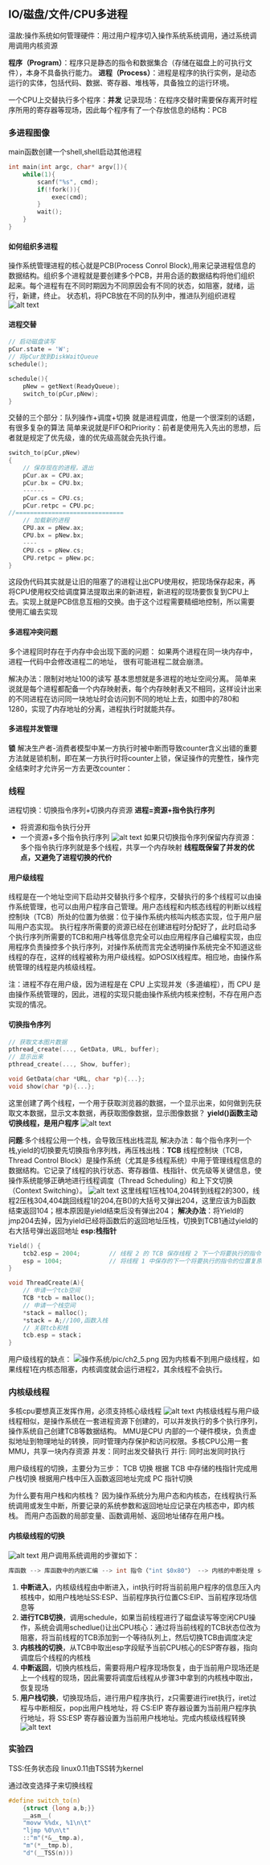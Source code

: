 ## IO/磁盘/文件/CPU多进程
温故:操作系统如何管理硬件：用过用户程序切入操作系统系统调用，通过系统调用调用内核资源

**程序（Program）**：程序只是静态的指令和数据集合（存储在磁盘上的可执行文件），本身不具备执行能力。
**进程（Process）**：进程是程序的执行实例，是动态运行的实体，包括代码、数据、寄存器、堆栈等，具备独立的运行环境。

一个CPU上交替执行多个程序：**并发**
记录现场：在程序交替时需要保存离开时程序所用的寄存器等现场，因此每个程序有了一个存放信息的结构：PCB

### 多进程图像
main函数创建一个shell,shell启动其他进程
```c
int main(int argc, char* argv[]){
    while(1){
        scanf("%s", cmd);
        if(!fork()){
            exec(cmd);
        }
        wait();
    }
}
```
#### 如何组织多进程
操作系统管理进程的核心就是PCB(Process Conrol Block),用来记录进程信息的数据结构。组织多个进程就是要创建多个PCB，并用合适的数据结构将他们组织起来。每个进程有在不同时期因为不同原因会有不同的状态，如阻塞，就绪，运行，新建，终止。
状态机，将PCB放在不同的队列中，推进队列组织进程
![alt text](pic/ch2_1.png)
#### 进程交替
```c
// 启动磁盘读写
pCur.state = 'W';
// 将pCur放到DiskWaitQueue
schedule();

schedule(){
    pNew = getNext(ReadyQueue);
    switch_to(pCur,pNew);
}
```
交替的三个部分：队列操作+调度+切换
就是进程调度，他是一个很深刻的话题，有很多复杂的算法
简单来说就是FIFO和Priority：前者是使用先入先出的思想，后者就是规定了优先级，谁的优先级高就会先执行谁。
```c
switch_to(pCur,pNew)
{
    // 保存现在的进程，退出
	pCur.ax = CPU.ax;
	pCur.bx = CPU.bx;
	------
	pCur.cs = CPU.cs;
	pCur.retpc = CPU.pc;
//==============================
    // 加载新的进程
	CPU.ax = pNew.ax;
	CPU.bx = pNew.bx;
	----
	CPU.cs = pNew.cs;
	CPU.retpc = pNew.pc;
}
```
这段伪代码其实就是让旧的阻塞了的进程让出CPU使用权，把现场保存起来，再将CPU使用权交给调度算法提取出来的新进程，新进程的现场要恢复到CPU上去。实现上就是PCB信息互相的交换。由于这个过程需要精细地控制，所以需要使用汇编去实现
#### 多进程冲突问题
多个进程同时存在于内存中会出现下面的问题：
如果两个进程在同一块内存中，进程一代码中会修改进程二的地址，
很有可能进程二就会崩溃。

解决办法：限制对地址100的读写
基本思想就是多进程的地址空间分离。
简单来说就是每个进程都配备一个内存映射表，每个内存映射表又不相同，这样设计出来的不同进程在访问同一块地址时会访问到不同的地址上去，如图中的780和1280，实现了内存地址的分离，进程执行时就能共存。
#### 多进程并发管理
**锁**
解决生产者-消费者模型中某一方执行时被中断而导致counter含义出错的重要方法就是锁机制，即在某一方执行时将counter上锁，保证操作的完整性，操作完全结束时才允许另一方去更改counter：

### 线程
进程切换：切换指令序列+切换内存资源
**进程=资源+指令执行序列**
* 将资源和指令执行分开
* 一个资源+多个指令执行序列
![alt text](pic/ch2_2.png)
如果只切换指令序列保留内存资源：
多个指令执行序列就是多个线程，共享一个内存映射
**线程既保留了并发的优点，又避免了进程切换的代价**

#### 用户级线程
线程是在一个地址空间下启动并交替执行多个程序，交替执行的多个线程可以由操作系统管理，也可以由用户程序自己管理。用户态线程和内核态线程的判断以线程控制块（TCB）所处的位置为依据：位于操作系统内核叫内核态实现，位于用户层叫用户态实现。
执行程序所需要的资源已经在创建进程时分配好了，此时启动多个执行序列所需要的TCB和用户栈等信息完全可以由应用程序自己编程实现，由应用程序负责操控多个执行序列，对操作系统而言完全透明操作系统完全不知道这些线程的存在，这样的线程被称为用户级线程。如POSIX线程库。相应地，由操作系统管理的线程是内核级线程。

注：进程不存在用户级，因为进程是在 CPU 上实现并发（多道编程），而 CPU 是由操作系统管理的，因此，进程的实现只能由操作系统内核来控制，不存在用户态实现的情况。
#### 切换指令序列
```c
// 获取文本图片数据
pthread_create(..., GetData, URL, buffer);
// 显示出来
pthread_create(..., Show, buffer);

void GetData(char *URL, char *p){...};
void show(char *p){...};
```
这里创建了两个线程，一个用于获取浏览器的数据，一个显示出来，如何做到先获取文本数据，显示文本数据，再获取图像数据，显示图像数据？
**yield()函数主动切换线程，是用户程序**
![alt text](pic/ch2_3.png)

**问题**:多个线程公用一个栈，会导致压栈出栈混乱
解决办法：每个指令序列一个栈,yield的切换要先切换指令序列栈，再压栈出栈：**TCB**
线程控制块（TCB，Thread Control Block）是操作系统（尤其是多线程系统）中用于管理线程信息的数据结构。它记录了线程的执行状态、寄存器值、栈指针、优先级等关键信息，使操作系统能够正确地进行线程调度（Thread Scheduling）和上下文切换（Context Switching）。
![alt text](pic/ch2_4.png)
这里线程1压栈104,204转到线程2的300，线程2压栈304,404跳回线程1的204,在B()的大括号又弹出204，这里应该为B函数结束返回104；根本原因是yield结束后没有弹出204；
**解决办法**：将Yield的jmp204去掉，因为yield已经将函数后的返回地址压栈，切换到TCB1通过yield的右大括号弹出返回地址
**esp:栈指针**
```c
Yield() {
    tcb2.esp = 2004;        // 线程 2 的 TCB 保存线程 2 下一个将要执行的指令的位置
    esp = 1004;             // 将线程 1 中保存的下一个将要执行的指令的位置复原到 CPU 的 esp 寄存器中
}
```
```c
void ThreadCreate(A){
    // 申请一个tcb空间
    TCB *tcb = malloc();
    // 申请一个栈空间
    *stack = malloc();
    *stack = A;//100,函数入栈
    // 关联tcb和栈
    tcb.esp = stack；
}
```
用户级线程的缺点：
![操作系统/pic/ch2_5.png](pic/ch2_5.png)
因为内核看不到用户级线程，如果线程1在内核态阻塞，内核调度就会运行进程2，其余线程不会执行。

### 内核级线程
多核cpu要想真正发挥作用，必须支持核心级线程
![alt text](pic/ch2_6.png)
内核级线程与用户级线程相似，是操作系统在一套进程资源下创建的，可以并发执行的多个执行序列，操作系统自己创建TCB等数据结构。
MMU是CPU 内部的一个硬件模块，负责虚拟地址到物理地址的转换，同时管理内存保护和访问权限。多核CPU公用一套MMU，共享一块内存资源
并发：同时出发交替执行
并行: 同时出发同时执行

用户级线程的切换，主要分为三步：
TCB 切换
根据 TCB 中存储的栈指针完成用户栈切换
根据用户栈中压入函数返回地址完成 PC 指针切换

为什么要有用户栈和内核栈？
因为操作系统分为用户态和内核态，在线程执行系统调用或发生中断，所要记录的系统参数和返回地址应记录在内核态中，即内核栈。
而用户态函数的局部变量、函数调用帧、返回地址储存在用户栈。

#### 内核级线程的切换
![alt text](pic/ch2_7.png)
用户调用系统调用的步骤如下：
```c
库函数 --> 库函数中的内嵌汇编 --> int 指令（"int $0x80"） --> 内核的中断处理 set_system_gate(0x80,&system_call) --> system_call --> sys_call_table
```
1. **中断进入**，内核级线程由中断进入，int执行时将当前前用户程序的信息压入内核栈中，如用户栈地址SS:ESP、当前程序执行位置CS:EIP、当前程序现场信息等
2. **进行TCB切换**，调用schedule，如果当前线程进行了磁盘读写等空闲CPU操作，系统会调用schedlue()让出CPU核心：通过将当前线程的TCB状态位改为阻塞，将当前线程的TCB添加到一个等待队列上，然后切换TCB由调度决定
3. **内核栈的切换**，从TCB中取出esp字段赋予当前CPU核心的ESP寄存器，指向调度后个线程的内核栈
4. **中断返回**，切换内核栈后，需要将用户程序现场恢复，由于当前用户现场还是上一个线程的现场，因此需要将调度后线程从步骤3中拿到的内核栈中取出，恢复现场
5. **用户栈切换**，切换现场后，进行用户程序执行，z只需要进行iret执行，iret过程与中断相反，pop出用户栈地址，将 CS:EIP 寄存器设置为当前用户程序执行地址，将 SS:ESP 寄存器设置为当前用户栈地址。完成内核级线程转换
![alt text](pic/ch2_8.png)

### 实验四
TSS:任务状态段
linux0.11由TSS转为kernel

通过改变选择子来切换线程
```c
#define switch_to(n)
    {struct {long a,b;}}
    __asm__(
    "movw %%dx, %1\n\t"
    "ljmp %0\n\t"
    ::"m"(*&__tmp.a),
    "m"(*__tmp.b),
    "d"(__TSS(n)))
```